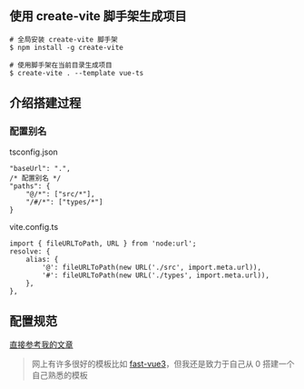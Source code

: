 ## 使用 create-vite 脚手架生成项目

```
# 全局安装 create-vite 脚手架
$ npm install -g create-vite

# 使用脚手架在当前目录生成项目
$ create-vite . --template vue-ts
```

## 介绍搭建过程

### 配置别名

tsconfig.json

```
"baseUrl": ".",
/* 配置别名 */
"paths": {
    "@/*": ["src/*"],
    "/#/*": ["types/*"]
}
```

vite.config.ts

```
import { fileURLToPath, URL } from 'node:url';
resolve: {
    alias: {
        '@': fileURLToPath(new URL('./src', import.meta.url)),
        '#': fileURLToPath(new URL('./types', import.meta.url)),
    },
},
```

## 配置规范

[直接参考我的文章](https://juejin.cn/post/7051512232374435847)

> 网上有许多很好的模板比如 [fast-vue3](https://github.com/tobe-fe-dalao/fast-vue3)，但我还是致力于自己从 0 搭建一个自己熟悉的模板
